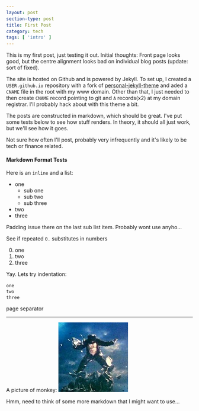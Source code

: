 ```yaml
---
layout: post
section-type: post
title: First Post
category: tech
tags: [ 'intro' ]
---
```


This is my first post, just testing it out.  Initial thoughts: Front page looks good, but the centre alignment looks bad on individual blog posts (update: sort of fixed).

The site is hosted on Github and is powered by Jekyll.  To set up, I created a `USER.github.io` repository with a fork of [personal-jekyll-theme](https://github.com/PanosSakkos/personal-jekyll-theme) and aded a `CNAME` file in the root with my www domain.  Other than that, I just needed to then create `CNAME` record pointing to git and `A` records(x2) at my domain registrar.  I'll probably hack about with this theme a bit.

The posts are constructed in markdown, which should be great.  I've put some tests below to see how stuff renders.  In theory, it should all just work, but we'll see how it goes.

Not sure how often I'll post, probably very infrequently and it's likely to be tech or finance related.

#### Markdown Format Tests

Here is an `inline` and a list:

- one
  - sub one
  - sub two
  - sub three
- two
- three

Padding issue there on the last sub list item.  Probably wont use anyho...

See if repeated `0.` substitutes in numbers

0. one
0. two
0. three

Yay.  Lets try indentation:

    one
    two 
    three
  
page separator

---
  
A picture of monkey:
![monkey magic](../img/timeline/monkey.jpg)

Hmm, need to think of some more markdown that I might want to use... 

